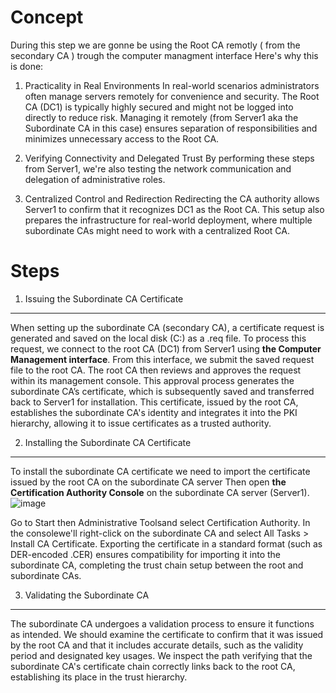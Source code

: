 # Concept 
During this step we are gonne be using the Root CA remotly ( from the secondary CA ) trough the computer managment interface 
Here's why this is done:

1. Practicality in Real Environments
In real-world scenarios administrators often manage servers remotely for convenience and security. 
The Root CA (DC1) is typically highly secured and might not be logged into directly to reduce risk.
Managing it remotely (from Server1 aka the Subordinate CA in this case) ensures separation of responsibilities and minimizes unnecessary access to the Root CA.

2. Verifying Connectivity and Delegated Trust
By performing these steps from Server1, we're also testing the network communication and delegation of administrative roles. 

3. Centralized Control and Redirection
Redirecting the CA authority allows Server1 to confirm that it recognizes DC1 as the Root CA. 
This setup also prepares the infrastructure for real-world deployment, where multiple subordinate CAs might need to work with a centralized Root CA.

# Steps 
1. Issuing the Subordinate CA Certificate
____________________________________
When setting up the subordinate CA (secondary CA), a certificate request is generated and saved on the local disk (C:) as a .req file. 
To process this request, we connect to the root CA (DC1) from Server1 using **the Computer Management interface**. 
From this interface, we submit the saved request file to the root CA. 
The root CA then reviews and approves the request within its management console. 
This approval process generates the subordinate CA’s certificate, which is subsequently saved and transferred back to Server1 for installation. 
This certificate, issued by the root CA, establishes the subordinate CA's identity and integrates it into the PKI hierarchy, allowing it to issue certificates as a trusted authority. 

2. Installing the Subordinate CA Certificate
_______________________________________
To install the subordinate CA certificate we need to import the certificate issued by the root CA on the subordinate CA server
Then open **the Certification Authority Console** on the subordinate CA server (Server1).
![image](https://github.com/user-attachments/assets/2dcfd5af-0c1c-4c1a-9b38-cd70c1599636)

Go to Start then Administrative Toolsand select Certification Authority.
In the consolewe'll right-click on the subordinate CA  and select All Tasks > Install CA Certificate.
Exporting the certificate in a standard format (such as DER-encoded .CER) ensures compatibility for importing it into the subordinate CA, completing the trust chain setup between the root and subordinate CAs.

3. Validating the Subordinate CA
_______________________________
The subordinate CA undergoes a validation process to ensure it functions as intended. 
We should examine the certificate to confirm that it was issued by the root CA and that it includes accurate details, such as the validity period and designated key usages. 
We inspect the path verifying that the subordinate CA's certificate chain correctly links back to the root CA, establishing its place in the trust hierarchy. 
